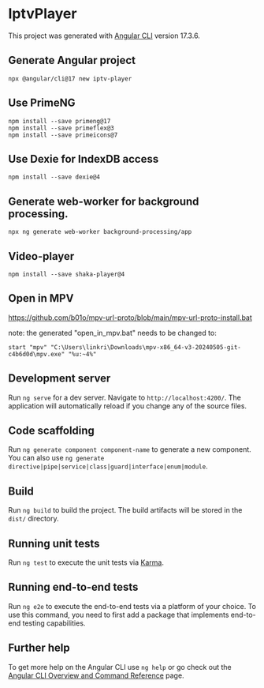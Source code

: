 # IptvPlayer

This project was generated with [Angular CLI](https://github.com/angular/angular-cli) version 17.3.6.

## Generate Angular project
`npx @angular/cli@17 new iptv-player`

## Use PrimeNG
```shell
npm install --save primeng@17
npm install --save primeflex@3
npm install --save primeicons@7
```

## Use Dexie for IndexDB access
```shell
npm install --save dexie@4
```

## Generate web-worker for background processing.
```shell
npx ng generate web-worker background-processing/app
```

## Video-player
```shell
npm install --save shaka-player@4
```

## Open in MPV
https://github.com/b01o/mpv-url-proto/blob/main/mpv-url-proto-install.bat

note: the generated "open_in_mpv.bat" needs to be changed to:
```shell
start "mpv" "C:\Users\linkri\Downloads\mpv-x86_64-v3-20240505-git-c4b6d0d\mpv.exe" "%u:~4%"
```

## Development server

Run `ng serve` for a dev server. Navigate to `http://localhost:4200/`. The application will automatically reload if you change any of the source files.

## Code scaffolding

Run `ng generate component component-name` to generate a new component. You can also use `ng generate directive|pipe|service|class|guard|interface|enum|module`.

## Build

Run `ng build` to build the project. The build artifacts will be stored in the `dist/` directory.

## Running unit tests

Run `ng test` to execute the unit tests via [Karma](https://karma-runner.github.io).

## Running end-to-end tests

Run `ng e2e` to execute the end-to-end tests via a platform of your choice. To use this command, you need to first add a package that implements end-to-end testing capabilities.

## Further help

To get more help on the Angular CLI use `ng help` or go check out the [Angular CLI Overview and Command Reference](https://angular.io/cli) page.
